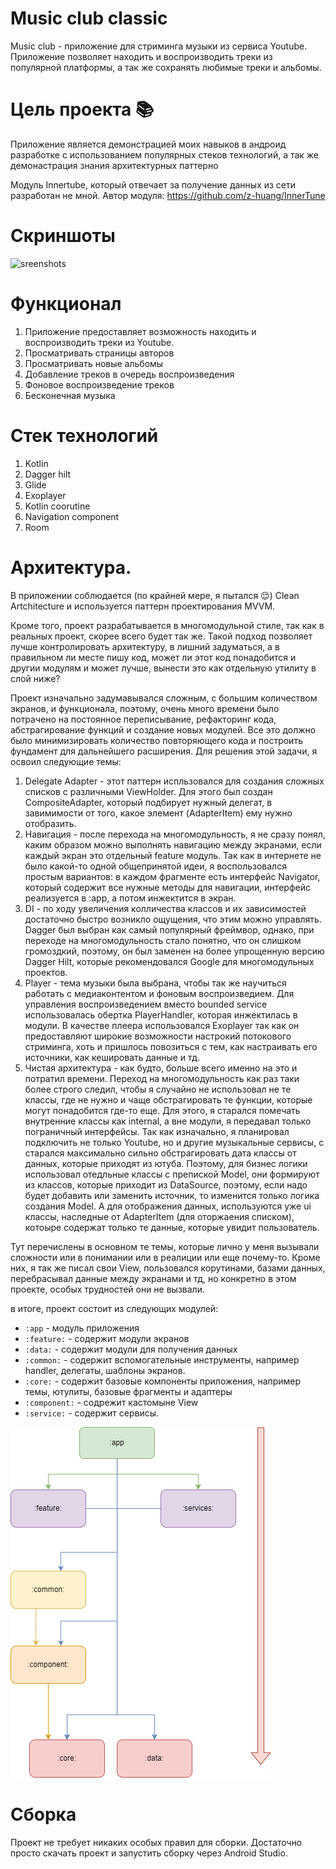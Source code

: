 # Music club classic 
Music club - приложение для стриминга музыки из сервиса Youtube. Приложение позволяет находить и воспроизводить треки из популярной платформы, а так же сохранять любимые треки и альбомы.

# Цель проекта 📚
Приложение является демонстрацией моих навыков в андроид разработке с использованием популярных стеков технологий, а так же демонастрация знания архитектурных паттерно

Модуль Innertube, который отвечает за получение данных из сети разработан не мной.
Автор модуля: https://github.com/z-huang/InnerTune
# Скриншоты
![sreenshots](docs/images/Collage.png)
# Функционал
1. Приложение предоставляет возможность находить и воспроизводить треки из Youtube.
3. Просматривать страницы авторов
4. Просматривать новые альбомы
5. Добавление треков в очередь воспроизведения
6. Фоновое воспроизведение треков
8. Бесконечная музыка
# Стек технологий
1. Kotlin
3. Dagger hilt
4. Glide
5. Exoplayer
6. Kotlin coorutine
7. Navigation component
8. Room
   
# Архитектура.
В приложении соблюдается (по крайней мере, я пытался 😌) Clean Artchitecture и используется паттерн проектирования MVVM.

Кроме того, проект разрабатывается в многомодульной стиле, так как в реальных проект, скорее всего будет так же. Такой подход позволяет лучше контролировать архитектуру, в лишний задуматься, а в правильном ли месте пишу код, может ли этот код понадобится и другии модулям и может лучше, вынести это как отдельную утилиту в слой ниже?

Проект изначально задумавывался сложным, с большим количеством экранов, и функционала, поэтому, очень много времени было потрачено на постоянное переписывание, рефакторинг кода, абстрагирование функций и создание новых модулей. Все это должно было минимизировать количество повторяющего кода и построить фундамент для дальнейшего расширения. Для решения этой задачи, я освоил следующие темы:
1. Delegate Adapter - этот паттерн испльзовался для создания сложных списков с различными ViewHolder. Для этого был создан CompositeAdapter, который подбирует нужный делегат, в завимимости от того, какое элемент (AdapterItem) ему нужно отобразить. 
2. Навигация - после перехода на многомодульность, я не сразу понял, каким образом можно выполнять навигацию между экранами, если каждый экран это отдельный feature модуль. Так как в интернете не было какой-то одной общепринятой идеи, я воспользовался простым вариантов: в каждом фрагменте есть интерфейс Navigator, который содержит все нужные методы для навигации, интерфейс реализуется в :app, а потом инжектится в экран.
3. DI - по ходу увеличения колличества классов и их зависимостей достаточно быстро возникло ощущения, что этим можно управлять. Dagger был выбран как самый популярный фреймвор, однако, при переходе на многомодульность стало понятно, что он слишком громоздкий, поэтому, он был заменен на более упрощенную версию Dagger Hilt, которые рекомендовался Google для многомодульных проектов.
4. Player - тема музыки была выбрана, чтобы так же научиться работать с медиаконтентом и фоновым воспроизведием. Для управления воспроизведением вместо bounded service использовалась обертка PlayerHandler, которая инжектилась в модули. В качестве плеера использовался Exoplayer так как он предоставляют широкие возможности настрокий потокового стриминга, хоть и пришлось повозиться с тем, как настраивать его источники, как кешировать данные и тд.
5. Чистая архитектура - как будто, больше всего именно на это и потратил времени. Переход на многомодульность как раз таки более строго следил, чтобы я случайно не использовал не те классы, где не нужно и чаще обстрагировать те функции, которые могут понадобится где-то еще. Для этого, я старался помечать внутренние классы как internal, а вне модули, я передавал только пограничный интерфейсы. Так как изначально, я планировал подключить не только Youtube, но и другие музыкальные сервисы, с старался максимально сильно обстрагировать дата классы от данных, которые приходят из ютуба. Поэтому, для бизнес логики использовал отедльные классы с препиской Model, они формируют из классов, которые приходит из DataSource, поэтому, если надо будет добавить или заменить источник, то изменится только логика создания Model. А для отображения данных, используются уже ui классы, наследные от AdapterItem (для оторжаения списком), котоыре содержат только те данные, которые увидит пользователь.

Тут перечислены в основном те темы, которые лично у меня вызывали сложности или в понимании или в реалиции или еще почему-то. Кроме них, я так же писал свои View, пользовался корутинами, базами данных, перебрасывал данные между экранами и тд, но конкретно в этом проекте, особых трудностей они не вызвали. 

в итоге, проект состоит из следующих модулей:
- `:app` - модуль приложения
- `:feature:` - содержит модули экранов
- `:data:` - содержит модули для получения данных
- `:common:` - содержит вспомогательные инструменты, например handler, делегаты, шаблоны экранов.
- `:core:` - содержит базовые компоненты приложения, например темы, ютулиты, базовые фрагменты и адаптеры
- `:component:` - содрежит кастомыне View
- `:service:` - содержит сервисы.

![diagram](docs/images/diagram.png)


# Сборка
Проект не требует никаких особых правил для сборки. Достаточно просто скачать проект и запустить сборку через Android Studio.
